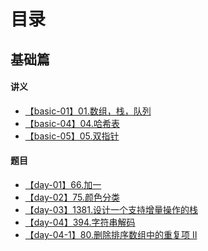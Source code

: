 <!--
 * @Author: your name
 * @Date: 2020-06-03 22:16:05
 * @LastEditTime: 2020-06-04 21:40:40
 * @LastEditors: Please set LastEditors
 * @Description: In User Settings Edit
 * @FilePath: \91days-algorithm\Readme.md
--> 
  
# 目录

## 基础篇

#### 讲义

* [【basic-01】01.数组，栈，队列](https://github.com/leetcode-pp/91alg-1/blob/master/basic-01.md)
* [【basic-04】04.哈希表](https://github.com/leetcode-pp/91alg-1/blob/master/basic-04.md)
* [【basic-05】05.双指针](https://lucifer.ren/blog/2020/05/26/91algo-basic-05.two-pointer/)

#### 题目

* [【day-01】66.加一](./day1.md)
* [【day-02】75.颜色分类](./day2.md)
* [【day-03】1381.设计一个支持增量操作的栈](./day3.md)
* [【day-04】394.字符串解码](./day4.md)
* [【day-04-1】80.删除排序数组中的重复项 II](./day4-1.md)